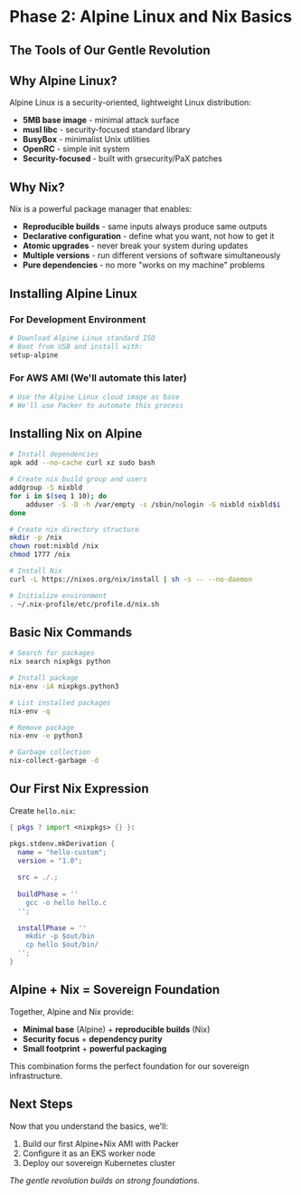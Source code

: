 # Phase 2: Alpine Linux and Nix Basics
## The Tools of Our Gentle Revolution

## Why Alpine Linux?

Alpine Linux is a security-oriented, lightweight Linux distribution:
- **5MB base image** - minimal attack surface
- **musl libc** - security-focused standard library
- **BusyBox** - minimalist Unix utilities
- **OpenRC** - simple init system
- **Security-focused** - built with grsecurity/PaX patches

## Why Nix?

Nix is a powerful package manager that enables:
- **Reproducible builds** - same inputs always produce same outputs
- **Declarative configuration** - define what you want, not how to get it
- **Atomic upgrades** - never break your system during updates
- **Multiple versions** - run different versions of software simultaneously
- **Pure dependencies** - no more "works on my machine" problems

## Installing Alpine Linux

### For Development Environment
```bash
# Download Alpine Linux standard ISO
# Boot from USB and install with:
setup-alpine
```

### For AWS AMI (We'll automate this later)
```bash
# Use the Alpine Linux cloud image as base
# We'll use Packer to automate this process
```

## Installing Nix on Alpine

```bash
# Install dependencies
apk add --no-cache curl xz sudo bash

# Create nix build group and users
addgroup -S nixbld
for i in $(seq 1 10); do
    adduser -S -D -h /var/empty -s /sbin/nologin -G nixbld nixbld$i
done

# Create nix directory structure
mkdir -p /nix
chown root:nixbld /nix
chmod 1777 /nix

# Install Nix
curl -L https://nixos.org/nix/install | sh -s -- --no-daemon

# Initialize environment
. ~/.nix-profile/etc/profile.d/nix.sh
```

## Basic Nix Commands

```bash
# Search for packages
nix search nixpkgs python

# Install package
nix-env -iA nixpkgs.python3

# List installed packages
nix-env -q

# Remove package
nix-env -e python3

# Garbage collection
nix-collect-garbage -d
```

## Our First Nix Expression

Create `hello.nix`:
```nix
{ pkgs ? import <nixpkgs> {} }:

pkgs.stdenv.mkDerivation {
  name = "hello-custom";
  version = "1.0";
  
  src = ./.;
  
  buildPhase = ''
    gcc -o hello hello.c
  '';
  
  installPhase = ''
    mkdir -p $out/bin
    cp hello $out/bin/
  '';
}
```

## Alpine + Nix = Sovereign Foundation

Together, Alpine and Nix provide:
- **Minimal base** (Alpine) + **reproducible builds** (Nix)
- **Security focus** + **dependency purity**
- **Small footprint** + **powerful packaging**

This combination forms the perfect foundation for our sovereign infrastructure.

## Next Steps

Now that you understand the basics, we'll:
1. Build our first Alpine+Nix AMI with Packer
2. Configure it as an EKS worker node
3. Deploy our sovereign Kubernetes cluster

*The gentle revolution builds on strong foundations.*
